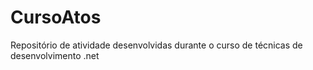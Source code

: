 # CursoAtos
Repositório de atividade desenvolvidas durante o curso de técnicas de desenvolvimento .net
